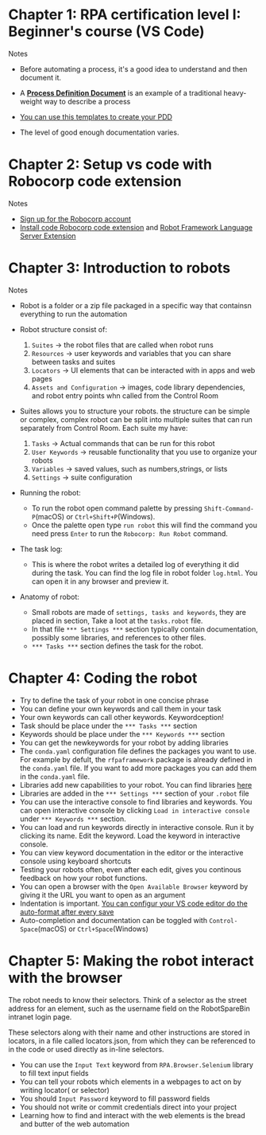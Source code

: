 # Chapter 1: RPA certification level I: Beginner's course (VS Code)

Notes

- Before automating a process, it's a good idea to understand and then document it.
- A [**Process Definition Document**](https://robocorp.com/docs/courses/implementing-rpa-robots/process-definition-document#download-our-template-for-your-pdd-documents) is an example of a traditional heavy-weight way to describe a process
- [You can use this templates to create your PDD  ](https://robocorp.com/docs/static/get-started/courses/shared-assets/beginners-course/PDD_RobotSpareBin_Industries_Inc.pdf)

- The level of good enough documentation varies.

# Chapter 2: Setup vs code with Robocorp code extension

Notes

- [Sign up for the Robocorp account](https://id.robocorp.com/signup)
- [Install code  Robocorp code extension](https://marketplace.visualstudio.com/items?itemName=robocorp.robocorp-code) and [Robot Framework Language Server Extension](https://marketplace.visualstudio.com/items?itemName=robocorp.robotframework-lsp)


# Chapter 3: Introduction to robots
Notes
- Robot is a folder or a zip file packaged in a specific way that containsn everything to run the automation

- Robot structure consist of:
    1. `Suites`  -> the robot files that are called when robot runs
    2. `Resources` -> user keywords and variables that you can share between tasks and suites
    3.  `Locators` -> UI elements that can be interacted with in apps and web pages
    4. `Assets and Configuration` -> images, code library dependencies, and robot entry points whn called from the Control Room

- Suites allows you to structure your robots. the structure can be simple or complex, complex robot can be split into multiple suites that can run separately from Control Room. Each suite my have:
    1. `Tasks` -> Actual commands that can be run for this robot
    2. `User Keywords` -> reusable functionality that you use to organize your robots
    3. `Variables` -> saved values, such as numbers,strings, or lists
    4. `Settings` -> suite configuration

- Running the robot:
    * To run the robot open command palette by pressing `Shift-Command-P`(macOS) or `Ctrl+Shift+P`(Windows). 
    * Once the palette open type `run robot` this will find the command you need press `Enter` to run the `Robocorp: Run Robot` command.

- The task log: 
    * This is where the robot writes a detailed log of everything it did during the task. You can find the log file in robot folder `log.html`. You can open it in any browser and preview it.

- Anatomy of robot: 
    * Small robots are made of `settings, tasks and keywords`, they are placed in section, Take a loot at the `tasks.robot` file. 
    * In that file `*** Settings ***` section typically contain documentation, possibly some libraries, and references to other files.
    * `*** Tasks ***` section defines the task for the robot.


# Chapter 4: Coding the robot
- Try to define the task of your robot in one concise phrase
- You can define your own keywords and call them in your task
- Your own keywords can call other keywords. Keywordception!
- Task should be place under the `*** Tasks ***` section
- Keywords should be place under the `*** Keywords ***` section
- You can get the newkeywords for your robot by adding libraries
- The `conda.yaml` configuration file defines the packages you want to use. For example by defult, the `rfpaframework` package is already defined in the `conda.yaml` file. If you want to add more packages you can add them in the `conda.yaml` file.
- Libraries add new capabilities to your robot. You can find libraries [here](https://robocorp.com/docs/courses/beginners-course/getting-to-the-intranet#fantastic-libraries-and-where-to-find-them)
- Libraries are added in the `*** Settings ***` section of your `.robot` file
- You can use the interactive console to find libraries and keywords. You can open interactive console by clicking `Load in interactive console` under `*** Keywords ***` section.
- You can load and run keywords directly in interactive console. Run it by clicking its name. Edit the keyword. Load the keyword in interactive console.
- You can view keyword documentation in the editor or the interactive console using keyboard shortcuts
- Testing your robots often, even after each edit, gives you continous feedback on how your robot functions.
- You can open a browser with the `Open Available Browser` keyword by giving it the URL you want to open as an argument
- Indentation is important. [You can configur your VS code editor do the auto-format after every save](https://robocorp.com/docs/courses/beginners-course/getting-to-the-intranet#defining-our-task)
- Auto-completion and documentation can be toggled with `Control-Space`(macOS) or `Ctrl+Space`(Windows)


# Chapter 5: Making the robot interact with the browser
The robot needs to know their selectors. Think of a selector as the street address for an element, such as the username field on the RobotSpareBin intranet login page.

These selectors along with their name and other instructions are stored in locators, in a file called locators.json, from which they can be referenced to in the code or used directly as in-line selectors.

- You can use the `Input Text` keyword from `RPA.Browser.Selenium` library to fill text input fields
- You can tell your robots which elements in a webpages to act on by writing locator( or selector)
- You should `Input Password` keyword to fill password fields
- You should not write or commit credentials direct into your project
- Learning how to find and interact with the web elements is the bread and butter of the web automation